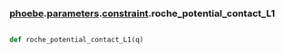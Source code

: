 ### [phoebe](phoebe.md).[parameters](phoebe.parameters.md).[constraint](phoebe.parameters.constraint.md).roche_potential_contact_L1

```py

def roche_potential_contact_L1(q)

```



    

